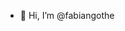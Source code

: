 - 👋 Hi, I’m @fabiangothe


<!---
fabiangothe/fabiangothe is a ✨ special ✨ repository because its `README.md` (this file) appears on your GitHub profile.
You can click the Preview link to take a look at your changes.
--->

